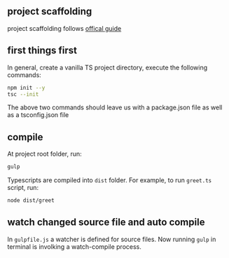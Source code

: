 

## project scaffolding
project scaffolding follows [offical guide](https://www.typescriptlang.org/docs/handbook/gulp.html)

## first things first
In general, create a vanilla TS project directory, execute the following commands:

```bash
npm init --y
tsc --init
```

The above two commands should leave us with a package.json file as well as a tsconfig.json file

## compile
At project root folder, run:
```bash
gulp
```
Typescripts are compiled into ```dist``` folder.
For example, to run ```greet.ts``` script, run:
```bash
node dist/greet
```

## watch changed source file and auto compile
In ```gulpfile.js``` a watcher is defined for source files. Now running ```gulp``` in terminal is involking a watch-compile process.